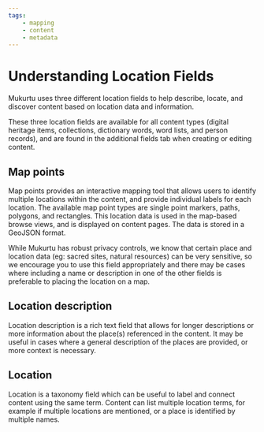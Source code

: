 ```yaml
---
tags: 
    - mapping
    - content
    - metadata
---
```

# Understanding Location Fields

Mukurtu uses three different location fields to help describe, locate, and discover content based on location data and information.

These three location fields are available for all content types (digital heritage items, collections, dictionary words, word lists, and person records), and are found in the additional fields tab when creating or editing content.

## Map points

Map points provides an interactive mapping tool that allows users to identify multiple locations within the content, and provide individual labels for each location. The available map point types are single point markers, paths, polygons, and rectangles. This location data is used in the map-based browse views, and is displayed on content pages. The data is stored in a GeoJSON format.

While Mukurtu has robust privacy controls, we know that certain place and location data (eg: sacred sites, natural resources) can be very sensitive, so we encourage you to use this field appropriately and there may be cases where including a name or description in one of the other fields is preferable to placing the location on a map.

## Location description 

Location description is a rich text field that allows for longer descriptions or more information about the place(s) referenced in the content. It may be useful in cases where a general description of the places are provided, or more context is necessary.

## Location 

Location is a taxonomy field which can be useful to label and connect content using the same term. Content can list multiple location terms, for example if multiple locations are mentioned, or a place is identified by multiple names.